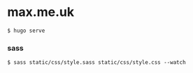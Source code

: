 # max.me.uk
```
$ hugo serve
```

### sass
```
$ sass static/css/style.sass static/css/style.css --watch
```
